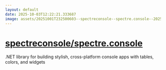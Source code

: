 ```yaml
---
layout: default
date: 2025-10-03T12:22:21.333687
image: assets/20251001T232500603--spectreconsole--spectre.console--20251001T232701024--cropped.png
---
```


# [spectreconsole/spectre.console](https://github.com/spectreconsole/spectre.console)

.NET library for building stylish, cross-platform console apps with tables, colors, and widgets
